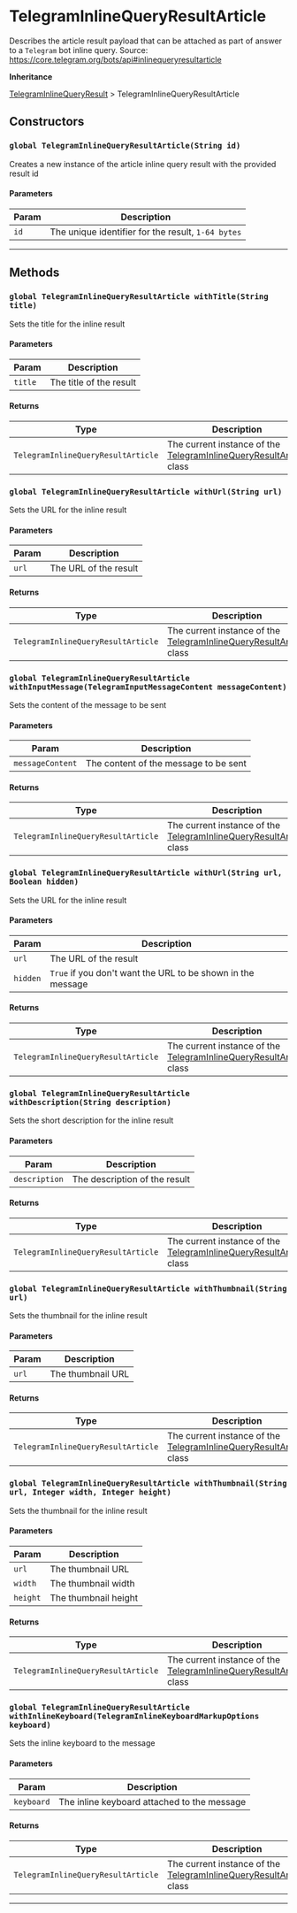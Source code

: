 # TelegramInlineQueryResultArticle

Describes the article result payload that can be attached as part of answer to a `Telegram` bot inline query.
Source: https://core.telegram.org/bots/api#inlinequeryresultarticle

**Inheritance**

[TelegramInlineQueryResult](/types/Classes/TelegramInlineQueryResult.md)
&gt;
TelegramInlineQueryResultArticle

## Constructors

### `global TelegramInlineQueryResultArticle(String id)`

Creates a new instance of the article inline query result with the provided result id

#### Parameters

| Param | Description                                        |
| ----- | -------------------------------------------------- |
| `id`  | The unique identifier for the result, `1-64 bytes` |

---

## Methods

### `global TelegramInlineQueryResultArticle withTitle(String title)`

Sets the title for the inline result

#### Parameters

| Param   | Description             |
| ------- | ----------------------- |
| `title` | The title of the result |

#### Returns

| Type                               | Description                                                                                                              |
| ---------------------------------- | ------------------------------------------------------------------------------------------------------------------------ |
| `TelegramInlineQueryResultArticle` | The current instance of the [TelegramInlineQueryResultArticle](/types/Classes/TelegramInlineQueryResultArticle.md) class |

### `global TelegramInlineQueryResultArticle withUrl(String url)`

Sets the URL for the inline result

#### Parameters

| Param | Description           |
| ----- | --------------------- |
| `url` | The URL of the result |

#### Returns

| Type                               | Description                                                                                                              |
| ---------------------------------- | ------------------------------------------------------------------------------------------------------------------------ |
| `TelegramInlineQueryResultArticle` | The current instance of the [TelegramInlineQueryResultArticle](/types/Classes/TelegramInlineQueryResultArticle.md) class |

### `global TelegramInlineQueryResultArticle withInputMessage(TelegramInputMessageContent messageContent)`

Sets the content of the message to be sent

#### Parameters

| Param            | Description                           |
| ---------------- | ------------------------------------- |
| `messageContent` | The content of the message to be sent |

#### Returns

| Type                               | Description                                                                                                              |
| ---------------------------------- | ------------------------------------------------------------------------------------------------------------------------ |
| `TelegramInlineQueryResultArticle` | The current instance of the [TelegramInlineQueryResultArticle](/types/Classes/TelegramInlineQueryResultArticle.md) class |

### `global TelegramInlineQueryResultArticle withUrl(String url, Boolean hidden)`

Sets the URL for the inline result

#### Parameters

| Param    | Description                                                 |
| -------- | ----------------------------------------------------------- |
| `url`    | The URL of the result                                       |
| `hidden` | `True` if you don't want the URL to be shown in the message |

#### Returns

| Type                               | Description                                                                                                              |
| ---------------------------------- | ------------------------------------------------------------------------------------------------------------------------ |
| `TelegramInlineQueryResultArticle` | The current instance of the [TelegramInlineQueryResultArticle](/types/Classes/TelegramInlineQueryResultArticle.md) class |

### `global TelegramInlineQueryResultArticle withDescription(String description)`

Sets the short description for the inline result

#### Parameters

| Param         | Description                   |
| ------------- | ----------------------------- |
| `description` | The description of the result |

#### Returns

| Type                               | Description                                                                                                              |
| ---------------------------------- | ------------------------------------------------------------------------------------------------------------------------ |
| `TelegramInlineQueryResultArticle` | The current instance of the [TelegramInlineQueryResultArticle](/types/Classes/TelegramInlineQueryResultArticle.md) class |

### `global TelegramInlineQueryResultArticle withThumbnail(String url)`

Sets the thumbnail for the inline result

#### Parameters

| Param | Description       |
| ----- | ----------------- |
| `url` | The thumbnail URL |

#### Returns

| Type                               | Description                                                                                                              |
| ---------------------------------- | ------------------------------------------------------------------------------------------------------------------------ |
| `TelegramInlineQueryResultArticle` | The current instance of the [TelegramInlineQueryResultArticle](/types/Classes/TelegramInlineQueryResultArticle.md) class |

### `global TelegramInlineQueryResultArticle withThumbnail(String url, Integer width, Integer height)`

Sets the thumbnail for the inline result

#### Parameters

| Param    | Description          |
| -------- | -------------------- |
| `url`    | The thumbnail URL    |
| `width`  | The thumbnail width  |
| `height` | The thumbnail height |

#### Returns

| Type                               | Description                                                                                                              |
| ---------------------------------- | ------------------------------------------------------------------------------------------------------------------------ |
| `TelegramInlineQueryResultArticle` | The current instance of the [TelegramInlineQueryResultArticle](/types/Classes/TelegramInlineQueryResultArticle.md) class |

### `global TelegramInlineQueryResultArticle withInlineKeyboard(TelegramInlineKeyboardMarkupOptions keyboard)`

Sets the inline keyboard to the message

#### Parameters

| Param      | Description                                 |
| ---------- | ------------------------------------------- |
| `keyboard` | The inline keyboard attached to the message |

#### Returns

| Type                               | Description                                                                                                              |
| ---------------------------------- | ------------------------------------------------------------------------------------------------------------------------ |
| `TelegramInlineQueryResultArticle` | The current instance of the [TelegramInlineQueryResultArticle](/types/Classes/TelegramInlineQueryResultArticle.md) class |

---
